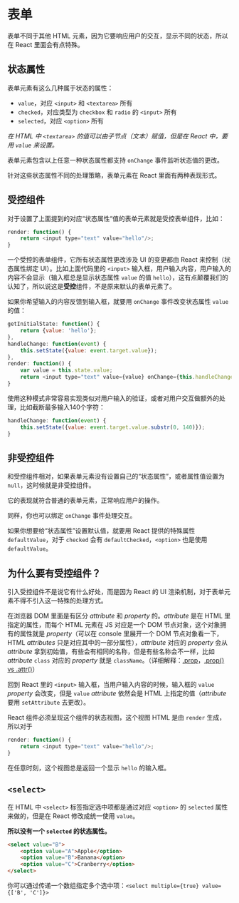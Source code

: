 # 表单

表单不同于其他 HTML 元素，因为它要响应用户的交互，显示不同的状态，所以在 React
里面会有点特殊。

## 状态属性

表单元素有这么几种属于状态的属性：

- `value`，对应 `<input>` 和 `<textarea>` 所有
- `checked`，对应类型为 `checkbox` 和 `radio` 的 `<input>` 所有
- `selected`，对应 `<option>` 所有

_在 HTML 中 `<textarea>` 的值可以由子节点（文本）赋值，但是在 React 中，要用
`value` 来设置。_

表单元素包含以上任意一种状态属性都支持 `onChange` 事件监听状态值的更改。

针对这些状态属性不同的处理策略，表单元素在 React 里面有两种表现形式。

## 受控组件

对于设置了上面提到的对应“状态属性“值的表单元素就是受控表单组件，比如：

```javascript
render: function() {
	return <input type="text" value="hello"/>;
}
```

一个受控的表单组件，它所有状态属性更改涉及 UI 的变更都由 React
来控制（状态属性绑定 UI）。比如上面代码里的 `<input>`
输入框，用户输入内容，用户输入的内容不会显示（输入框总是显示状态属性 `value` 的值 `hello`），这有点颠覆我们的认知了，所以说这是**受控**组件，不是原来默认的表单元素了。

如果你希望输入的内容反馈到输入框，就要用 `onChange` 事件改变状态属性 `value`
的值：

```javascript
getInitialState: function() {
	return {value: 'hello'};
},
handleChange: function(event) {
	this.setState({value: event.target.value});
},
render: function() {
	var value = this.state.value;
	return <input type="text" value={value} onChange={this.handleChange} />;
}
```

使用这种模式非常容易实现类似对用户输入的验证，或者对用户交互做额外的处理，比如截断最多输入140个字符：

```javascript
handleChange: function(event) {
	this.setState({value: event.target.value.substr(0, 140)});
}
```

## 非受控组件

和受控组件相对，如果表单元素没有设置自己的“状态属性”，或者属性值设置为
`null`，这时候就是非受控组件。

它的表现就符合普通的表单元素，正常响应用户的操作。

同样，你也可以绑定 `onChange` 事件处理交互。

如果你想要给“状态属性”设置默认值，就要用 React 提供的特殊属性
`defaultValue`，对于 `checked` 会有 `defaultChecked`，`<option>`
也是使用 `defaultValue`。

## 为什么要有受控组件？

引入受控组件不是说它有什么好处，而是因为 React 的 UI
渲染机制，对于表单元素不得不引入这一特殊的处理方式。

在浏览器 DOM 里面是有区分 _attribute_ 和 _property_ 的。_attribute_  是在 HTML
里指定的属性，而每个 HTML 元素在 JS 对应是一个 DOM
节点对象，这个对象拥有的属性就是 _property_（可以在 console 里展开一个 DOM 节点对象看一下，HTML _attributes_  只是对应其中的一部分属性），_attribute_ 对应的 _property_ 会从 _attribute_
拿到初始值，有些会有相同的名称，但是有些名称会不一样，比如 _attribute_ `class` 对应的 _property_ 就是
`className`。（详细解释：[.prop](http://api.jquery.com/prop/)，[.prop() vs
.attr()](http://stackoverflow.com/questions/5874652/prop-vs-attr)）

回到 React 里的 `<input>` 输入框，当用户输入内容的时候，输入框的 `value` _property_
会改变，但是 `value`  _attribute_ 依然会是 HTML 上指定的值（_attribute_ 要用
`setAttribute` 去更改）。

React 组件必须呈现这个组件的状态视图，这个视图 HTML 是由 `render` 生成，所以对于

```javascript
render: function() {
	return <input type="text" value="hello"/>;
}
```

在任意时刻，这个视图总是返回一个显示 `hello` 的输入框。

## `<select>`

在 HTML 中 `<select>` 标签指定选中项都是通过对应 `<option>` 的 `selected`
属性来做的，但是在 React 修改成统一使用 `value`。

**所以没有一个 `selected` 的状态属性。**

```html
<select value="B">
	<option value="A">Apple</option>
	<option value="B">Banana</option>
	<option value="C">Cranberry</option>
</select>
```

你可以通过传递一个数组指定多个选中项：`<select multiple={true} value={['B', 'C']}>`
